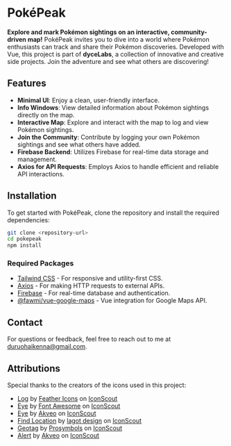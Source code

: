 # PokéPeak

**Explore and mark Pokémon sightings on an interactive, community-driven map!** PokéPeak invites you to dive into a world where Pokémon enthusiasts can track and share their Pokémon discoveries. Developed with Vue, this project is part of **dyceLabs**, a collection of innovative and creative side projects. Join the adventure and see what others are discovering!

## Features

- **Minimal UI**: Enjoy a clean, user-friendly interface.
- **Info Windows**: View detailed information about Pokémon sightings directly on the map.
- **Interactive Map**: Explore and interact with the map to log and view Pokémon sightings.
- **Join the Community**: Contribute by logging your own Pokémon sightings and see what others have added.
- **Firebase Backend**: Utilizes Firebase for real-time data storage and management.
- **Axios for API Requests**: Employs Axios to handle efficient and reliable API interactions.

## Installation

To get started with PokéPeak, clone the repository and install the required dependencies:

```bash
git clone <repository-url>
cd pokepeak
npm install
```

### Required Packages

- [Tailwind CSS](https://tailwindcss.com/) - For responsive and utility-first CSS.
- [Axios](https://axios-http.com/) - For making HTTP requests to external APIs.
- [Firebase](https://firebase.google.com/) - For real-time database and authentication.
- [@fawmi/vue-google-maps](https://www.npmjs.com/package/@fawmi/vue-google-maps) - Vue integration for Google Maps API.

## Contact

For questions or feedback, feel free to reach out to me at [duruohaikenna@gmail.com](mailto:duruohaikenna@gmail.com).

## Attributions

Special thanks to the creators of the icons used in this project:

- [Log](https://iconscout.com/icons/log) by [Feather Icons](https://iconscout.com/contributors/feathericons) on [IconScout](https://iconscout.com)
- [Eye](https://iconscout.com/icons/eye) by [Font Awesome](https://iconscout.com/contributors/font-awesome) on [IconScout](https://iconscout.com)
- [Eye](https://iconscout.com/icons/eye) by [Akveo](https://iconscout.com/contributors/eva-icons) on [IconScout](https://iconscout.com)
- [Find Location](https://iconscout.com/icons/find-location) by [lagot design](https://iconscout.com/contributors/lagotdesign) on [IconScout](https://iconscout.com)
- [Geotag](https://iconscout.com/icons/geotag) by [Prosymbols](https://iconscout.com/contributors/pro-symbols) on [IconScout](https://iconscout.com)
- [Alert](https://iconscout.com/icons/alert) by [Akveo](https://iconscout.com/contributors/eva-icons) on [IconScout](https://iconscout.com)
